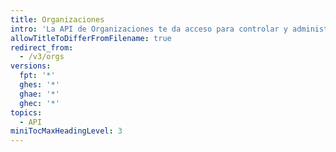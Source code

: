 ```yaml
---
title: Organizaciones
intro: 'La API de Organizaciones te da acceso para controlar y administrar todas tus organizaciones de {% data variables.product.product_name %}.'
allowTitleToDifferFromFilename: true
redirect_from:
  - /v3/orgs
versions:
  fpt: '*'
  ghes: '*'
  ghae: '*'
  ghec: '*'
topics:
  - API
miniTocMaxHeadingLevel: 3
---
```


<!--
  Operations are automatically generated. Markdown for this page is located in data/reusables/rest-reference/orgs
-->
